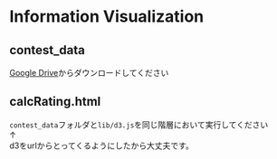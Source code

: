 # Information Visualization

## contest_data
[Google Drive](https://drive.google.com/open?id=1q_qYlU_8CXlPlPt0KQPVpBp6f18PrVkB)からダウンロードしてください

## calcRating.html
`contest_data`フォルダと`lib/d3.js`を同じ階層において実行してください<br>
↑<br>
d3をurlからとってくるようにしたから大丈夫です。
